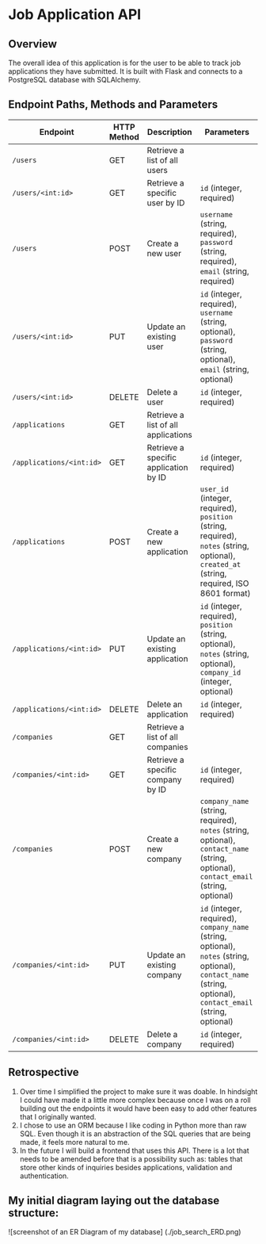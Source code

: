# Job Application API

## Overview
The overall idea of this application is for the user to be able to track job applications they have submitted. It is built with Flask and connects to a PostgreSQL database with SQLAlchemy.

## Endpoint Paths, Methods and Parameters

| Endpoint                       | HTTP Method | Description                                       | Parameters                          |
|--------------------------------|--------------|---------------------------------------------------|-----------------------------------|
| `/users`                       | GET         | Retrieve a list of all users                       |                              |
| `/users/<int:id>`              | GET         | Retrieve a specific user by ID                     | `id` (integer, required)       |
| `/users`                       | POST        | Create a new user                                  | `username` (string, required), `password` (string, required), `email` (string, required) |
| `/users/<int:id>`              | PUT         | Update an existing user                            | `id` (integer, required), `username` (string, optional), `password` (string, optional), `email` (string, optional) |
| `/users/<int:id>`              | DELETE      | Delete a user                                      | `id` (integer, required)       |
| `/applications`               | GET         | Retrieve a list of all applications                |                              |
| `/applications/<int:id>`       | GET         | Retrieve a specific application by ID               | `id` (integer, required)       |
| `/applications`               | POST        | Create a new application                           | `user_id` (integer, required), `position` (string, required), `notes` (string, optional), `created_at` (string, required, ISO 8601 format) |
| `/applications/<int:id>`       | PUT         | Update an existing application                     | `id` (integer, required), `position` (string, optional), `notes` (string, optional), `company_id` (integer, optional) |
| `/applications/<int:id>`       | DELETE      | Delete an application                              | `id` (integer, required)       |
| `/companies`                   | GET         | Retrieve a list of all companies                   |                              |
| `/companies/<int:id>`          | GET         | Retrieve a specific company by ID                  | `id` (integer, required)       |
| `/companies`                   | POST        | Create a new company                               | `company_name` (string, required), `notes` (string, optional), `contact_name` (string, optional), `contact_email` (string, optional) |
| `/companies/<int:id>`          | PUT         | Update an existing company                         | `id` (integer, required), `company_name` (string, optional), `notes` (string, optional), `contact_name` (string, optional), `contact_email` (string, optional) |
| `/companies/<int:id>`          | DELETE      | Delete a company                                   | `id` (integer, required)       |

## Retrospective
1. Over time I simplified the project to make sure it was doable. In hindsight I could have made it a little more complex because once I was on a roll building out the endpoints it would have been easy to add other features that I originally wanted.
2. I chose to use an ORM because I like coding in Python more than raw SQL. Even though it is an abstraction of the SQL queries that are being made, it feels more natural to me.
3. In the future I will build a frontend that uses this API. There is a lot that needs to be amended before that is a possibility such as: tables that store other kinds of inquiries besides applications, validation and authentication. 

## My initial diagram laying out the database structure:
![screenshot of an ER Diagram of my database] (./job_search_ERD.png)


